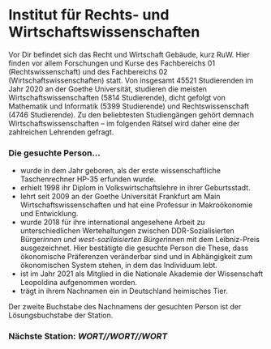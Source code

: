 # Institut für Rechts- und Wirtschaftswissenschaften

Vor Dir befindet sich das Recht und Wirtschaft Gebäude, kurz RuW. Hier finden vor allem Forschungen und Kurse des Fachbereichs 01 (Rechtswissenschaft) und des Fachbereichs 02 (Wirtschaftswissenschaften) statt. Von insgesamt 45521 Studierenden im Jahr 2020 an der Goethe Universität, studieren die meisten Wirtschaftswissenschaften (5814 Studierende), dicht gefolgt von Mathematik und Informatik (5399 Studierende) und Rechtswissenschaft (4746 Studierende). Zu den beliebtesten Studiengängen gehört demnach Wirtschaftswissenschaften – im folgenden Rätsel wird daher eine der zahlreichen Lehrenden gefragt. 

### Die gesuchte Person…
*	wurde in dem Jahr geboren, als der erste wissenschaftliche Taschenrechner HP-35 erfunden wurde.
*	erhielt 1998 ihr Diplom in Volkswirtschaftslehre in ihrer Geburtsstadt. 
*	lehrt seit 2009 an der Goethe Universität Frankfurt am Main Wirtschaftswissenschaften und hat eine Professur in Makroökonomie und Entwicklung.
*	wurde 2018 für ihre international angesehene Arbeit zu unterschiedlichen Wertehaltungen zwischen DDR-Sozialisierten Bürger*innen und west-sozilaisierten Bürger*innen mit dem Leibniz-Preis ausgezeichnet. Hier bestätigte die gesuchte Person die These, dass ökonomische Präferenzen veränderbar sind und in Abhängigkeit zum ökonomischen System stehen, in dem das Individuum lebt.  
*	ist im Jahr 2021 als Mitglied in die Nationale Akademie der Wissenschaft Leopoldina aufgenommen worden.
*	trägt in ihrem Nachnamen ein in Deutschland heimisches Tier. 

Der zweite Buchstabe des Nachnamens der gesuchten Person ist der Lösungsbuchstabe der Station.

### Nächste Station: _WORT//WORT//WORT_
